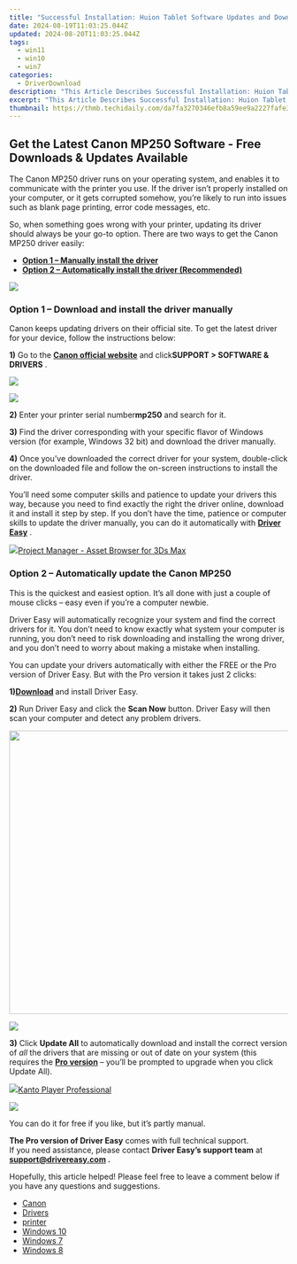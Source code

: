 ```yaml
---
title: "Successful Installation: Huion Tablet Software Updates and Downloads on Windows"
date: 2024-08-19T11:03:25.044Z
updated: 2024-08-20T11:03:25.044Z
tags:
  - win11
  - win10
  - win7
categories:
  - DriverDownload
description: "This Article Describes Successful Installation: Huion Tablet Software Updates and Downloads on Windows"
excerpt: "This Article Describes Successful Installation: Huion Tablet Software Updates and Downloads on Windows"
thumbnail: https://thmb.techidaily.com/da7fa3270346efb8a59ee9a2227fafe39fab3e8091406f28b8c4b7ad88c22375.jpg
---
```


## Get the Latest Canon MP250 Software - Free Downloads & Updates Available

The Canon MP250 driver runs on your operating system, and enables it to communicate with the printer you use. If the driver isn’t properly installed on your computer, or it gets corrupted somehow, you’re likely to run into issues such as blank page printing, error code messages, etc.

 So, when something goes wrong with your printer, updating its driver should always be your go-to option. There are two ways to get the Canon MP250 driver easily:

* **[Option 1 – Manually install the driver](https://tools.techidaily.com/drivereasy/download/)**
* **[Option 2 – Automatically install the driver (Recommended)](https://www.drivereasy.com/knowledge/canon-mp250-driver-download-for-windows-10-8-7/#b)**

<!-- affiliate ads begin -->
<a href="https://shop.incomedia.eu/order/checkout.php?PRODS=39655089&QTY=1&AFFILIATE=108875&CART=1"><img src="https://incomedia.eu/files/images/affiliates/wa/01_WA_728x90.jpg" border="0"></a>
<!-- affiliate ads end -->
### **Option 1 – Download and install the driver manually**

 Canon keeps updating drivers on their official site. To get the latest driver for your device, follow the instructions below:

**1)** Go to the **[Canon official website](https://www.canon-europe.com/support/)**  and click**SUPPORT > SOFTWARE & DRIVERS** .

<!-- affiliate ads begin -->
<a href="https://secure.2checkout.com/order/checkout.php?PRODS=3546200&QTY=1&AFFILIATE=108875&CART=1"><img src="http://www.binteko.com/sites/default/files/banner01_468x60a.gif" border="0"></a>
<!-- affiliate ads end -->
![](https://images.drivereasy.com/wp-content/uploads/2020/08/b200-error-code-canon-driver-1.jpg)

**2)**  Enter your printer serial number**mp250** and search for it.

**3)** Find the driver corresponding with your specific flavor of Windows version (for example, Windows 32 bit) and download the driver manually.

**4)**  Once you’ve downloaded the correct driver for your system, double-click on the downloaded file and follow the on-screen instructions to install the driver.

 You’ll need some computer skills and patience to update your drivers this way, because you need to find exactly the right the driver online, download it and install it step by step. If you don’t have the time, patience or computer skills to update the driver manually, you can do it automatically with **[Driver Easy](https://tools.techidaily.com/drivereasy/download/)**  .

<!-- affiliate ads begin -->
<a href="https://secure.2checkout.com/order/checkout.php?PRODS=4709458&QTY=1&AFFILIATE=108875&CART=1"><img src="https://3d-kstudio.com/wp-content/uploads/2014/02/Project-Manager-3D-Models-4-800x800.jpg" border="0">Project Manager - Asset Browser for 3Ds Max</a>
<!-- affiliate ads end -->
### **Option 2 – Automatically update** the Canon MP250

 This is the quickest and easiest option. It’s all done with just a couple of mouse clicks – easy even if you’re a computer newbie.

 Driver Easy will automatically recognize your system and find the correct drivers for it. You don’t need to know exactly what system your computer is running, you don’t need to risk downloading and installing the wrong driver, and you don’t need to worry about making a mistake when installing.

 You can update your drivers automatically with either the FREE or the Pro version of Driver Easy. But with the Pro version it takes just 2 clicks:

 **1)[Download](https://tools.techidaily.com/drivereasy/download/) [](https://tools.techidaily.com/drivereasy/download/)**  and install Driver Easy.

**2)** Run Driver Easy and click the **Scan Now** button. Driver Easy will then scan your computer and detect any problem drivers.

<!-- affiliate ads begin -->
<a href="https://ephamedtechinc.pxf.io/c/5597632/2095369/26400" target="_top" id="2095369"><img src="//a.impactradius-go.com/display-ad/26400-2095369" border="0" alt="" width="1024" height="512"/></a><img height="0" width="0" src="https://imp.pxf.io/i/5597632/2095369/26400" style="position:absolute;visibility:hidden;" border="0" />
<!-- affiliate ads end -->
![](https://images.drivereasy.com/wp-content/uploads/2019/11/2019-11-27_18-06-57.jpg)

**3)**  Click **Update All** to automatically download and install the correct version of _all_ the drivers that are missing or out of date on your system (this requires the **[Pro version](https://tools.techidaily.com/drivereasy/download/)** [](https://tools.techidaily.com/drivereasy/download/) – you’ll be prompted to upgrade when you click Update All).

<!-- affiliate ads begin -->
<a href="https://secure.2checkout.com/order/checkout.php?PRODS=4742929&QTY=1&AFFILIATE=108875&CART=1"><img src="https://secure.avangate.com/images/merchant/e09fdffe648a30658a9657bbed7b2388/products/boxshot(2).png" border="0">Kanto Player Professional</a>
<!-- affiliate ads end -->
![](https://images.drivereasy.com/wp-content/uploads/2019/11/2019-11-27_18-07-09.jpg)

 You can do it for free if you like, but it’s partly manual.

**The Pro version of Driver Easy** comes with full technical support.  
 If you need assistance, please contact **Driver Easy’s support team** at **[support@drivereasy.com](https://tools.techidaily.com/drivereasy/download/) .**

 Hopefully, this article helped! Please feel free to leave a comment below if you have any questions and suggestions.

* [Canon](https://tools.techidaily.com/drivereasy/download/)
* [Drivers](https://tools.techidaily.com/drivereasy/download/)
* [printer](https://tools.techidaily.com/drivereasy/download/)
* [Windows 10](https://tools.techidaily.com/drivereasy/download/)
* [Windows 7](https://tools.techidaily.com/drivereasy/download/)
* [Windows 8](https://tools.techidaily.com/drivereasy/download/)

<ins class="adsbygoogle"
     style="display:block"
     data-ad-format="autorelaxed"
     data-ad-client="ca-pub-7571918770474297"
     data-ad-slot="1223367746"></ins>



<ins class="adsbygoogle"
     style="display:block"
     data-ad-client="ca-pub-7571918770474297"
     data-ad-slot="8358498916"
     data-ad-format="auto"
     data-full-width-responsive="true"></ins>


